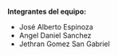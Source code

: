 **Integrantes del equipo:**  
- José Alberto Espinoza  
- Angel Daniel Sanchez  
- Jethran Gomez San Gabriel  